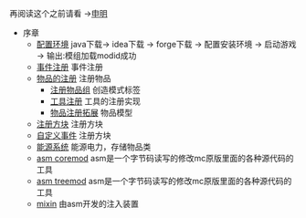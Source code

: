 再阅读这个之前请看 ->[申明](README.md)
- 序章
  - [配置环境](https://github.com/Over-Run/ForgeDevelopmentChineseCourseOfStudy/step_1_settings/settings.md) java下载-> idea下载 -> forge下载 -> 配置安装环境 -> 启动游戏 -> 输出:模组加载modid成功
  - [事件注册]() 事件注册
  - [物品的注册]() 注册物品
    - [注册物品组]() 创造模式标签
    - [工具注册]()  工具的注册实现
    - [物品注册拓展]() 物品模型
  - [注册方块]() 注册方块
  - [自定义事件]() 注册方块
  - [能源系统]() 能源电力，存储物品类
  - [asm coremod]() asm是一个字节码读写的修改mc原版里面的各种源代码的工具
  - [asm treemod]() asm是一个字节码读写的修改mc原版里面的各种源代码的工具
  - [mixin]() 由asm开发的注入装置

